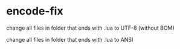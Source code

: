 # encode-fix

change all files in folder that ends with .lua to UTF-8 (without BOM)

change all files in folder that ends with .lua to ANSI
